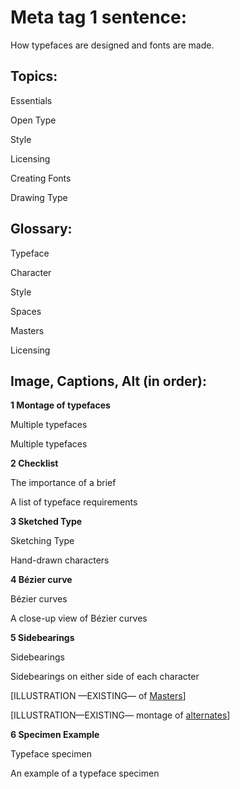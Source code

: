 
<h1>Meta tag 1 sentence:</h1>

How typefaces are designed and fonts are made.

<h2>Topics:</h2>

Essentials

Open Type

Style

Licensing

Creating Fonts

Drawing Type

<h2>Glossary:</h2>

Typeface

Character

Style

Spaces

Masters

Licensing

<h2>Image, Captions, Alt (in order):</h2>

**1 Montage of typefaces**

Multiple typefaces

Multiple typefaces

**2 Checklist**

The importance of a brief

A list of typeface requirements

**3 Sketched Type**

Sketching Type

Hand-drawn characters

**4 Bézier curve**

Bézier curves

A close-up view of Bézier curves

**5 Sidebearings**

Sidebearings

Sidebearings on either side of each character

[ILLUSTRATION —EXISTING— of [Masters](https://fonts.google.com/knowledge/glossary/masters)]

[ILLUSTRATION—EXISTING— montage of [alternates](https://fonts.google.com/knowledge/glossary/alternates)]

**6 Specimen Example**

Typeface specimen

An example of a typeface specimen
